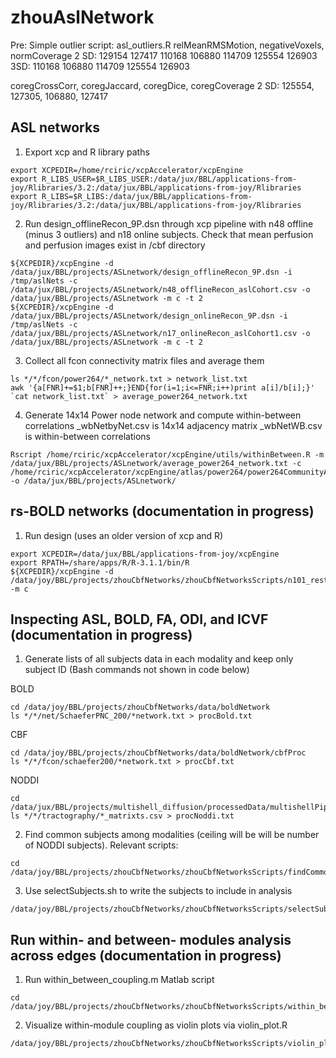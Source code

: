 # zhouAslNetwork

Pre: Simple outlier script: asl_outliers.R
relMeanRMSMotion, negativeVoxels, normCoverage
2 SD: 129154 127417 110168 106880 114709 125554 126903
3SD: 110168 106880 114709 125554 126903

coregCrossCorr, coregJaccard, coregDice, coregCoverage
2 SD: 125554, 127305, 106880, 127417

## ASL networks

1. Export xcp and R library paths
```
export XCPEDIR=/home/rciric/xcpAccelerator/xcpEngine
export R_LIBS_USER=$R_LIBS_USER:/data/jux/BBL/applications-from-joy/Rlibraries/3.2:/data/jux/BBL/applications-from-joy/Rlibraries
export R_LIBS=$R_LIBS:/data/jux/BBL/applications-from-joy/Rlibraries/3.2:/data/jux/BBL/applications-from-joy/Rlibraries
```

2. Run design_offlineRecon_9P.dsn through xcp pipeline with n48 offline (minus 3 outliers) and n18 online subjects.
Check that mean perfusion and perfusion images exist in /cbf directory
```
${XCPEDIR}/xcpEngine -d /data/jux/BBL/projects/ASLnetwork/design_offlineRecon_9P.dsn -i /tmp/aslNets -c /data/jux/BBL/projects/ASLnetwork/n48_offlineRecon_aslCohort.csv -o /data/jux/BBL/projects/ASLnetwork -m c -t 2
${XCPEDIR}/xcpEngine -d /data/jux/BBL/projects/ASLnetwork/design_onlineRecon_9P.dsn -i /tmp/aslNets -c /data/jux/BBL/projects/ASLnetwork/n17_onlineRecon_aslCohort1.csv -o /data/jux/BBL/projects/ASLnetwork -m c -t 2
```

3. Collect all fcon connectivity matrix files and average them
```
ls */*/fcon/power264/*_network.txt > network_list.txt
awk '{a[FNR]+=$1;b[FNR]++;}END{for(i=1;i<=FNR;i++)print a[i]/b[i];}' `cat network_list.txt` > average_power264_network.txt
```

4. Generate 14x14 Power node network and compute within-between correlations
_wbNetbyNet.csv is 14x14 adjacency matrix
_wbNetWB.csv is within-between correlations
```
Rscript /home/rciric/xcpAccelerator/xcpEngine/utils/withinBetween.R -m /data/jux/BBL/projects/ASLnetwork/average_power264_network.txt -c /home/rciric/xcpAccelerator/xcpEngine/atlas/power264/power264CommunityAffiliation.1D -o /data/jux/BBL/projects/ASLnetwork/
```

## rs-BOLD networks (documentation in progress)

1. Run design (uses an older version of xcp and R)
```
export XCPEDIR=/data/jux/BBL/applications-from-joy/xcpEngine
export RPATH=/share/apps/R/R-3.1.1/bin/R
${XCPEDIR}/xcpEngine -d /data/joy/BBL/projects/zhouCbfNetworks/zhouCbfNetworksScripts/n101_restbold_20180117_prelim.dsn -m c
```

## Inspecting ASL, BOLD, FA, ODI, and ICVF (documentation in progress)

1. Generate lists of all subjects data in each modality and keep only subject ID (Bash commands not shown in code below)

BOLD
```
cd /data/joy/BBL/projects/zhouCbfNetworks/data/boldNetwork
ls */*/net/SchaeferPNC_200/*network.txt > procBold.txt
```

CBF
```
cd /data/joy/BBL/projects/zhouCbfNetworks/data/boldNetwork/cbfProc
ls */*/fcon/schaefer200/*network.txt > procCbf.txt
```

NODDI
```
cd /data/jux/BBL/projects/multishell_diffusion/processedData/multishellPipelineFall2017
ls */*/tractography/*_matrixts.csv > procNoddi.txt
```

2. Find common subjects among modalities (ceiling will be will be number of NODDI subjects). Relevant scripts:
```
cd /data/joy/BBL/projects/zhouCbfNetworks/zhouCbfNetworksScripts/findCommonSubjects.sh
```

3. Use selectSubjects.sh to write the subjects to include in analysis
```
/data/joy/BBL/projects/zhouCbfNetworks/zhouCbfNetworksScripts/selectSubjects.sh
```

## Run within- and between- modules analysis across edges (documentation in progress)

1. Run within_between_coupling.m Matlab script
```
cd /data/joy/BBL/projects/zhouCbfNetworks/zhouCbfNetworksScripts/within_between_coupling.m
```

2. Visualize within-module coupling as violin plots via violin_plot.R
```
/data/joy/BBL/projects/zhouCbfNetworks/zhouCbfNetworksScripts/violin_plot.R
```